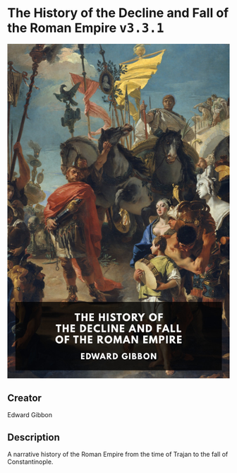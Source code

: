 
# The History of the Decline and Fall of the Roman Empire <kbd>v3.3.1</kbd>

<center>
  <img src="./cover-1024.jpg"/>
</center>

## Creator
Edward Gibbon

## Description
A narrative history of the Roman Empire from the time of Trajan to the fall of Constantinople.
